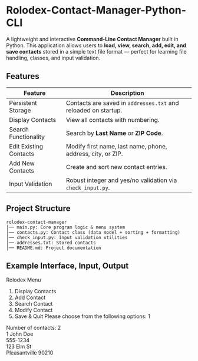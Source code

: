 # Rolodex-Contact-Manager-Python-CLI
A lightweight and interactive **Command-Line Contact Manager** built in Python. This application allows users to **load, view, search, add, edit, and save contacts** stored in a simple text file format — perfect for learning file handling, classes, and input validation.

## Features

| Feature | Description |
|---------|-------------|
| Persistent Storage | Contacts are saved in `addresses.txt` and reloaded on startup. |
| Display Contacts | View all contacts with numbering. |
| Search Functionality | Search by **Last Name** or **ZIP Code**. |
| Edit Existing Contacts | Modify first name, last name, phone, address, city, or ZIP. |
| Add New Contacts | Create and sort new contact entries. |
| Input Validation | Robust integer and yes/no validation via `check_input.py`. |

## Project Structure

```
rolodex-contact-manager
│── main.py: Core program logic & menu system
│── contacts.py: Contact class (data model + sorting + formatting)
│── check_input.py: Input validation utilities
│── addresses.txt: Stored contacts
│── README.md: Project documentation
```

## Example Interface, Input, Output

Rolodex Menu
 1. Display Contacts
 2. Add Contact
 3. Search Contact
 4. Modify Contact
 5. Save & Quit
Please choose from the following options: 1

Number of contacts: 2  
1 John Doe  
 555-1234  
 123 Elm St  
 Pleasantville 90210  




